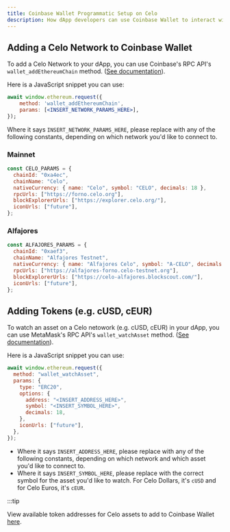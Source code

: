 ```yaml
---
title: Coinbase Wallet Programmatic Setup on Celo
description: How dApp developers can use Coinbase Wallet to interact with the Celo network.
---
```


## Adding a Celo Network to Coinbase Wallet

To add a Celo Network to your dApp, you can use Coinbase's RPC API's `wallet_addEthereumChain` method. \([See documentation](https://docs.cloud.coinbase.com/wallet-sdk/docs/switching-chains#switching-or-adding-alternative-evm-compatible-chains)\).

Here is a JavaScript snippet you can use:

```jsx
await window.ethereum.request({
    method: 'wallet_addEthereumChain',
    params: [<INSERT_NETWORK_PARAMS_HERE>],
});
```

Where it says `INSERT_NETWORK_PARAMS_HERE`, please replace with any of the following constants, depending on which network you'd like to connect to.

### Mainnet

```jsx
const CELO_PARAMS = {
  chainId: "0xa4ec",
  chainName: "Celo",
  nativeCurrency: { name: "Celo", symbol: "CELO", decimals: 18 },
  rpcUrls: ["https://forno.celo.org"],
  blockExplorerUrls: ["https://explorer.celo.org/"],
  iconUrls: ["future"],
};
```

### Alfajores

```jsx
const ALFAJORES_PARAMS = {
  chainId: "0xaef3",
  chainName: "Alfajores Testnet",
  nativeCurrency: { name: "Alfajores Celo", symbol: "A-CELO", decimals: 18 },
  rpcUrls: ["https://alfajores-forno.celo-testnet.org"],
  blockExplorerUrls: ["https://celo-alfajores.blockscout.com/"],
  iconUrls: ["future"],
};
```

## Adding Tokens \(e.g. cUSD, cEUR\)

To watch an asset on a Celo netowork \(e.g. cUSD, cEUR\) in your dApp, you can use MetaMask's RPC API's `wallet_watchAsset` method. \([See documentation](https://docs.cloud.coinbase.com/wallet-sdk/docs/tracking-assets#calling-wallet_watchasset)\).

Here is a JavaScript snippet you can use:

```jsx
await window.ethereum.request({
  method: "wallet_watchAsset",
  params: {
    type: "ERC20",
    options: {
      address: "<INSERT_ADDRESS_HERE>",
      symbol: "<INSERT_SYMBOL_HERE>",
      decimals: 18,
    },
    iconUrls: ["future"],
  },
});
```

- Where it says `INSERT_ADDRESS_HERE`, please replace with any of the following constants, depending on which network and which asset you'd like to connect to.
- Where it says `INSERT_SYMBOL_HERE`, please replace with the correct symbol for the asset you'd like to watch. For Celo Dollars, it's `cUSD` and for Celo Euros, it's `cEUR`.

:::tip

View available token addresses for Celo assets to add to Coinbase Wallet [here](/contracts/token-contracts).
